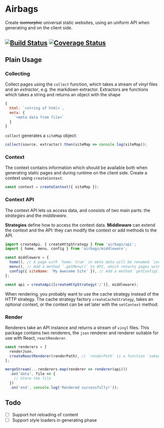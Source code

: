 # Airbags

Create ~~isomorphic~~ universal static websites, using an uniform API when
generating and on the client side.

[![Build Status](https://travis-ci.org/mikberg/airbags.svg?branch=develop)](https://travis-ci.org/mikberg/airbags) [![Coverage Status](https://coveralls.io/repos/mikberg/airbags/badge.svg?branch=develop&service=github)](https://coveralls.io/github/mikberg/airbags?branch=develop)
---

## Plain Usage

### Collecting

Collect pages using the `collect` function, which takes a stream of *vinyl* files and an *extractor*, e.g. the markdown extractor. Extractors are functions which takes a string and returns an object with the shape

```js
{
  html: `<string of html>`,
  meta: {
    `<meta data from file>`
  }
}
```

`collect` generates a `siteMap` object:

```js
collect(source, extractor).then(siteMap => console.log(siteMap));
```

### Context

The context contains information which should be available both when generating static pages and during runtime on the client side. Create a context using `createContext`.

```js
const context = createContext({ siteMap });
```

### Context API

The context API lets us access data, and consists of two main parts: the *strategies* and the *middleware*.

**Strategies** define how to access the context data. **Middleware** can extend the context and the API: they can modify the context or add methods to the API.

```js
import createApi, { createHttpStrategy } from 'airbags/api';
import { home, menu, config } from 'airbags/middleware';

const middleware = {
  home(), // A page with `home: true` in meta data will be renamed `index`
  menu(), // Add a method `.getMenu()` to API, which returns pages with `inMenu: true` in meta data
  config({ siteName: 'My Awesome Site' }), // Add a method `getConfig()` to API, which returns the supplied object
};

const api = createApi([createHttpStrategy('/')], middleware);
```

When rendering, you probably want to use the cache strategy instead of the HTTP strategy. The cache strategy factory `createCacheStrategy`, takes an optional context, or the context can be set later with the `setContext` method.

### Render

Renderers take an API instance and returns a stream of `vinyl` files. This package contains two renderers, the `json` renderer and renderer suitable for use with React, `reactRenderer`.

```js
const renderers = [
  renderJson,
  createReactRenderer(renderPath), // `renderPath` is a function `nakedPath` -> Promise<string of html>
];

mergeStream(...renderers.map(renderer => renderer(api)))
  .on('data', file => {
    // Store the file
  })
  .on('end', console.log('Rendered successfully!'));
```

## Todo

 - [ ] Support hot reloading of content
 - [ ] Support style loaders in generating phase
